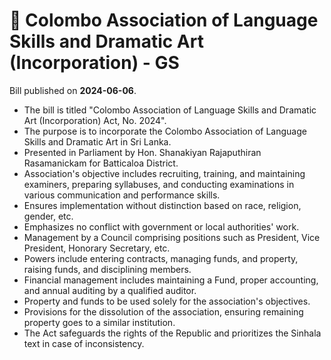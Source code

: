 # 📄  Colombo Association of Language Skills and Dramatic Art (Incorporation) - GS

Bill published on **2024-06-06**.

- The bill is titled "Colombo Association of Language Skills and Dramatic Art (Incorporation) Act, No. 2024".
- The purpose is to incorporate the Colombo Association of Language Skills and Dramatic Art in Sri Lanka.
- Presented in Parliament by Hon. Shanakiyan Rajaputhiran Rasamanickam for Batticaloa District.
- Association's objective includes recruiting, training, and maintaining examiners, preparing syllabuses, and conducting examinations in various communication and performance skills.
- Ensures implementation without distinction based on race, religion, gender, etc.
- Emphasizes no conflict with government or local authorities' work.
- Management by a Council comprising positions such as President, Vice President, Honorary Secretary, etc.
- Powers include entering contracts, managing funds, and property, raising funds, and disciplining members.
- Financial management includes maintaining a Fund, proper accounting, and annual auditing by a qualified auditor.
- Property and funds to be used solely for the association's objectives.
- Provisions for the dissolution of the association, ensuring remaining property goes to a similar institution.
- The Act safeguards the rights of the Republic and prioritizes the Sinhala text in case of inconsistency.
